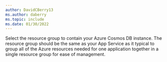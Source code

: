 ```yaml
---
author: DavidCBerry13
ms.author: daberry
ms.topic: include
ms.date: 01/30/2022
---
```

Select the resource group to contain your Azure Cosmos DB instance. The resource group should be the same as your App Service as it typical to group all of the Azure resources needed for one application together in a single resource group for ease of management.
